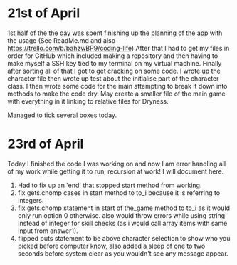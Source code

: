 # 21st of April	

1st half of the the day was spent finishing up the planning of the app with the usage (See ReadMe.md and also https://trello.com/b/bahzwBP9/coding-life) After that I had to get my files in order for GitHub which included making a repository and then having to make myself  a SSH key tied to my terminal on my virtual machine. Finally after sorting all of that I got to get cracking on some code. I wrote up the character file then wrote up test about the initialise part of the character class. I then wrote some code for the main attempting to break it down into methods to make the code dry. 
May create a smaller file of the main game with everything in it linking to relative files for Dryness.

Managed to tick several boxes today.   



# 23rd of April

Today I finished the code I was working on and now I am error handling all of my work while getting it to run, recursion at work! I will document here.

1. Had to fix up an 'end' that stopped start method from working. 
2. fix gets.chomp cases in start method to to_i because it is referring to integers.
3. fix gets.chomp statement in start of the_game method to to_i as it would only run option 0 otherwise. also would throw errors while using string instead of integer for skill checks (as i would call array items with same input from answer1).
4. flipped puts statement to be above character selection to show who you picked before computer know, also added a sleep of one to two seconds before system clear as you wouldn't see any message appear.  